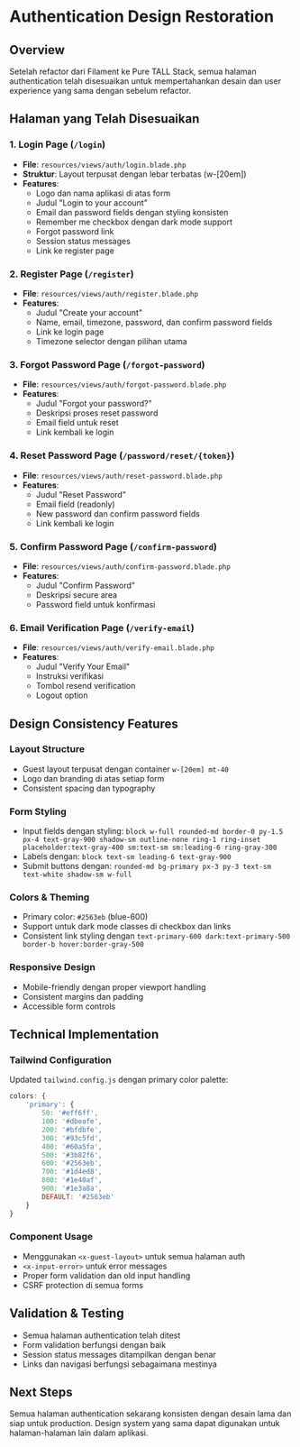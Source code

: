 # Authentication Design Restoration

## Overview
Setelah refactor dari Filament ke Pure TALL Stack, semua halaman authentication telah disesuaikan untuk mempertahankan desain dan user experience yang sama dengan sebelum refactor.

## Halaman yang Telah Disesuaikan

### 1. Login Page (`/login`)
- **File**: `resources/views/auth/login.blade.php`
- **Struktur**: Layout terpusat dengan lebar terbatas (w-[20em])
- **Features**:
  - Logo dan nama aplikasi di atas form
  - Judul "Login to your account"
  - Email dan password fields dengan styling konsisten
  - Remember me checkbox dengan dark mode support
  - Forgot password link
  - Session status messages
  - Link ke register page

### 2. Register Page (`/register`)
- **File**: `resources/views/auth/register.blade.php`
- **Features**:
  - Judul "Create your account"
  - Name, email, timezone, password, dan confirm password fields
  - Link ke login page
  - Timezone selector dengan pilihan utama

### 3. Forgot Password Page (`/forgot-password`)
- **File**: `resources/views/auth/forgot-password.blade.php`
- **Features**:
  - Judul "Forgot your password?"
  - Deskripsi proses reset password
  - Email field untuk reset
  - Link kembali ke login

### 4. Reset Password Page (`/password/reset/{token}`)
- **File**: `resources/views/auth/reset-password.blade.php`
- **Features**:
  - Judul "Reset Password"
  - Email field (readonly)
  - New password dan confirm password fields
  - Link kembali ke login

### 5. Confirm Password Page (`/confirm-password`)
- **File**: `resources/views/auth/confirm-password.blade.php`
- **Features**:
  - Judul "Confirm Password"
  - Deskripsi secure area
  - Password field untuk konfirmasi

### 6. Email Verification Page (`/verify-email`)
- **File**: `resources/views/auth/verify-email.blade.php`
- **Features**:
  - Judul "Verify Your Email"
  - Instruksi verifikasi
  - Tombol resend verification
  - Logout option

## Design Consistency Features

### Layout Structure
- Guest layout terpusat dengan container `w-[20em] mt-40`
- Logo dan branding di atas setiap form
- Consistent spacing dan typography

### Form Styling
- Input fields dengan styling: `block w-full rounded-md border-0 py-1.5 px-4 text-gray-900 shadow-sm outline-none ring-1 ring-inset placeholder:text-gray-400 sm:text-sm sm:leading-6 ring-gray-300`
- Labels dengan: `block text-sm leading-6 text-gray-900`
- Submit buttons dengan: `rounded-md bg-primary px-3 py-3 text-sm text-white shadow-sm w-full`

### Colors & Theming
- Primary color: `#2563eb` (blue-600)
- Support untuk dark mode classes di checkbox dan links
- Consistent link styling dengan `text-primary-600 dark:text-primary-500 border-b hover:border-gray-500`

### Responsive Design
- Mobile-friendly dengan proper viewport handling
- Consistent margins dan padding
- Accessible form controls

## Technical Implementation

### Tailwind Configuration
Updated `tailwind.config.js` dengan primary color palette:
```javascript
colors: {
    'primary': {
        50: '#eff6ff',
        100: '#dbeafe',
        200: '#bfdbfe',
        300: '#93c5fd',
        400: '#60a5fa',
        500: '#3b82f6',
        600: '#2563eb',
        700: '#1d4ed8',
        800: '#1e40af',
        900: '#1e3a8a',
        DEFAULT: '#2563eb'
    }
}
```

### Component Usage
- Menggunakan `<x-guest-layout>` untuk semua halaman auth
- `<x-input-error>` untuk error messages
- Proper form validation dan old input handling
- CSRF protection di semua forms

## Validation & Testing
- Semua halaman authentication telah ditest
- Form validation berfungsi dengan baik
- Session status messages ditampilkan dengan benar
- Links dan navigasi berfungsi sebagaimana mestinya

## Next Steps
Semua halaman authentication sekarang konsisten dengan desain lama dan siap untuk production. Design system yang sama dapat digunakan untuk halaman-halaman lain dalam aplikasi.
